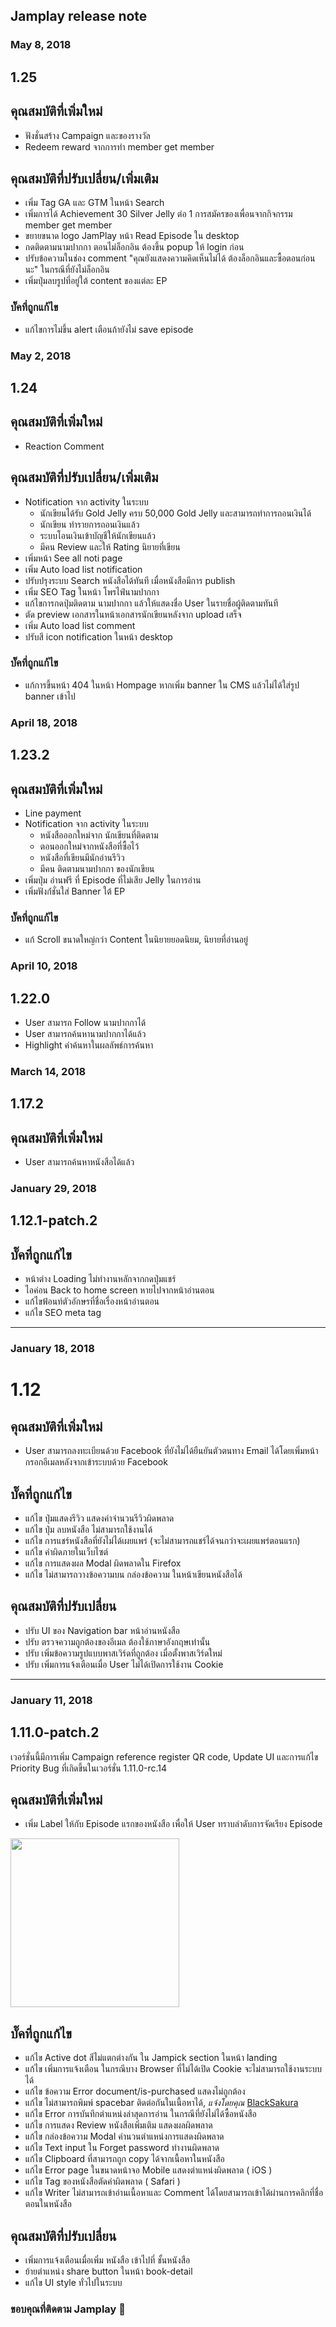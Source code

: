 

## Jamplay release note

### May 8, 2018
## 1.25
## คุณสมบัติที่เพิ่มใหม่
- ฟังชั่นสร้าง Campaign และของรางวัล 
- Redeem reward จากการทำ member get member

## คุณสมบัติที่ปรับเปลี่ยน/เพิ่มเติม
- เพิ่ม Tag GA และ GTM ในหน้า Search
- เพิ่มการได้ Achievement 30 Silver Jelly ต่อ 1 การสมัครของเพื่อนจากกิจกรรม member get member
- ขยายขนาด logo JamPlay หน้า Read Episode ใน desktop
- กดติดตามนามปากกา ตอนไม่ล็อกอิน ต้องขึ้น popup ให้ login ก่อน
- ปรับข้อความในช่อง comment "คุณยังแสดงความคิดเห็นไม่ได้ ต้องล็อกอินและซื้อตอนก่อนนะ" ในกรณีที่ยังไม่ล็อกอิน
- เพิ่มปุ่มลบรูปที่อยู่ใต้ content ของแต่ละ EP

### บั๊คที่ถูกแก้ไข
- แก้ไขการไม่ขึ้น alert เตือนถ้ายังไม่ save episode

### May 2, 2018
## 1.24
## คุณสมบัติที่เพิ่มใหม่
- Reaction Comment

## คุณสมบัติที่ปรับเปลี่ยน/เพิ่มเติม
- Notification จาก activity ในระบบ
  - นักเขียนได้รับ Gold Jelly ครบ 50,000 Gold Jelly และสามารถทำการถอนเงินได้
  - นักเขียน ทำรายการถอนเงินแล้ว 
  - ระบบโอนเงินเข้าบัญชีให้นักเขียนแล้ว
  - มีคน Review และให้ Rating นิยายที่เขียน
- เพิ่มหน้า See all noti page
- เพิ่ม Auto load list notification
- ปรับปรุงระบบ Search หนังสือได้ทันที เมื่อหนังสือมีการ publish 
- เพิ่ม SEO Tag ในหน้า โพรไฟ์นามปากกา
- แก้ไขการกดปุ่มติดตาม นามปากกา แล้วให้แสดงชื่อ User ในรายชื่อผู้ติดตามทันที
- ตัด preview เอกสารในหน้าเอกสารนักเขียนหลังจาก upload เสร็จ
- เพิ่ม Auto load list comment
- ปรับสี icon notification ในหน้า desktop

### บั๊คที่ถูกแก้ไข
- แก้การขึ้นหน้า 404 ในหน้า Hompage หากเพิ่ม banner ใน CMS แล้วไม่ได้ใส่รูป banner เข้าไป

### April 18, 2018
## 1.23.2
## คุณสมบัติที่เพิ่มใหม่
- Line payment
- Notification จาก activity ในระบบ
  - หนังสือออกใหม่จาก นักเขียนที่ติดตาม
  - ตอนออกใหม่จากหนังสือที่ซื้อไว้
  - หนังสือที่เขียนมีนักอ่านรีวิว
  - มีคน ติดตามนามปากกา ของนักเขียน
- เพิ่มปุ่ม อ่านฟรี ที่ Episode ที่ไม่เสีย Jelly ในการอ่าน
- เพิ่มฟังก์่ชั่นใส่ Banner ใต้ EP

### บั๊คที่ถูกแก้ไข
- แก้ Scroll ขนาดใหญ่กว่า Content ในนิยายยอดนิยม, นิยายที่อ่านอยู่
 

### April 10, 2018
## 1.22.0
- User สามารถ Follow นามปากกาได้
- User สามารถค้นหานามปากกาได้แล้ว
- Highlight คำค้นหาในผลลัพธ์การค้นหา


### March 14, 2018
## 1.17.2

## คุณสมบัติที่เพิ่มใหม่
- User สามารถค้นหาหนังสือได้แล้ว


### January 29, 2018
## 1.12.1-patch.2

## บั๊คที่ถูกแก้ไข
- หน้าต่าง Loading ไม่ทำงานหลักจากกดปุ่มแชร์
- ไอค่อน Back to home screen หายไปจากหน้าอ่านตอน
- แก้ไขฟ้อนท์ตัวอักษรที่ชื่อเรื่องหน้าอ่านตอน
- แก้ไข SEO meta tag


<hr />


### January 18, 2018
# 1.12 
## คุณสมบัติที่เพิ่มใหม่
- User สามารถลงทะเบียนด้วย Facebook ที่ยังไม่ได้ยืนยันตัวตนทาง Email ได้โดยเพิ่มหน้ากรอกอีเมลหลังจากเข้าระบบด้วย Facebook

## บั๊คที่ถูกแก้ไข
- แก้ไข ปุ่มแสดงรีวิว แสดงค่าจำนวนรีวิวผิดพลาด
- แก้ไข ปุ่ม ลบหนังสือ ไม่สามารถใช้งานได้
- แก้ไข การแชร์หนังสือที่ยังไม่ได้เผยแพร่ (จะไม่สามารถแชร์ได้จนกว่าจะเผยแพร่ตอนแรก) 
- แก้ไข คำผิดภายในเว็บไซต์
- แก้ไข การแสดงผล Modal ผิดพลาดใน Firefox
- แก้ไข ไม่สามารถวางข้อความบน กล่องข้อความ ในหน้าเขียนหนังสือได้

## คุณสมบัติที่ปรับเปลี่ยน
- ปรับ UI ของ Navigation bar หน้าอ่านหนังสือ
- ปรับ ตรวจความถูกต้องของอีเมล ต้องใช้ภาษาอังกฤษเท่านั้น
- ปรับ เพิ่มข้อความรูปแบบพาสเวิร์ดที่ถูกต้อง เมื่อตั้งพาสเวิร์ดใหม่
- ปรับ เพิ่มการแจ้งเตือนเมื่อ User ไม่ได้เปิดการใช้งาน Cookie

<hr />

### January 11, 2018
## 1.11.0-patch.2
เวอร์ชั่นนี้มีการเพิ่ม Campaign reference register QR code, Update UI และการแก้ไข Priority Bug ที่เกิดขึ้นในเวอร์ชั่น 1.11.0-rc.14

## คุณสมบัติที่เพิ่มใหม่
- เพิ่ม Label ให้กับ Episode แรกของหนังสือ เพื่อให้ User ทราบลำดับการจัดเรียง Episode

<img src='https://static.jamplay.world/img-uploader/5a5751326447210012175d42/img/41da6a65-3b2e-4d60-aa13-ed6027f5083b.blob.jpg' width='270' />
 

## บั๊คที่ถูกแก้ไข
- แก้ไข Active dot สีไม่แตกต่างกัน ใน Jampick section ในหน้า landing 
- แก้ไข เพิ่มการแจ้งเตือน ในกรณีบาง Browser ที่ไม่ได้เปิด Cookie จะไม่สามารถใช้งานระบบได้
- แก้ไข ข้อความ Error document/is-purchased แสดงไม่ถูกต้อง
- แก้ไข ไม่สามารถพิมพ์ spacebar ติดต่อกันในเนื้อหาได้, *แจ้งโดยคุณ* [BlackSakura](https://www.jamplay.world/author/5a4f16beba7783000fa7ffcc)
- แก้ไข Error การบันทึกตำแหน่งล่าสุดการอ่าน ในกรณีที่ยังไม่ได้ซื้อหนังสือ
- แก้ไข การแสดง Review หนังสือเพิ่มเติม แสดงผลผิดพลาด
- แก้ไข กล่องข้อความ Modal คำนวนตำแหน่งการแสดงผิดพลาด
- แก้ไข Text input ใน Forget password ทำงานผิดพลาด
- แก้ไข Clipboard ที่สามารถถูก copy ได้จากเนื้อหาในหนังสือ
- แก้ไข Error page ในขนาดหน้าจอ Mobile แสดงตำแหน่งผิดพลาด ( iOS )
- แก้ไข Tag ของหนังสือตัดคำผิดพลาด ( Safari )
- แก้ไข Writer ไม่สามารถเข้าอ่านเนื้อหาและ Comment ได้โดยสามารถเข้าได้ผ่านการคลิกที่ชื่อตอนในหนังสือ

## คุณสมบัติที่ปรับเปลี่ยน
- เพิ่มการแจ้งเตือนเมื่อเพิ่ม หนังสือ เข้าไปที่ ชั้นหนังสือ
- ย้ายตำแหน่ง share button ในหน้า book-detail
- แก้ไข UI style ทั่วไปในระบบ

### ขอบคุณที่ติดตาม Jamplay 👻

